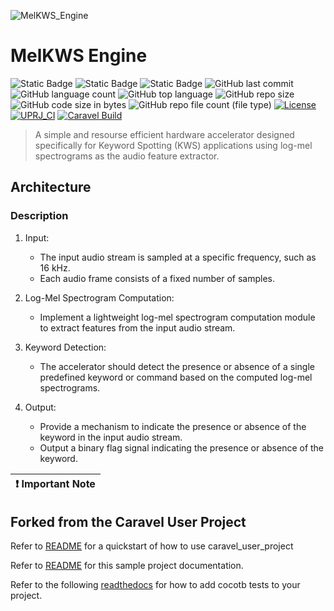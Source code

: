 ![MelKWS_Engine](https://github.com/fayizferosh/KWS-ha/assets/63997454/40d1d8ac-4fe3-462d-9c74-2bc775a91723)
# MelKWS Engine

![Static Badge](https://img.shields.io/badge/OS-linux-orange)
![Static Badge](https://img.shields.io/badge/EDA%20Tools-OpenLANE-navy)
![Static Badge](https://img.shields.io/badge/languages-verilog%2C_bash%2C_TCL-crimson)
![GitHub last commit](https://img.shields.io/github/last-commit/fayizferosh/KWS-ha)
![GitHub language count](https://img.shields.io/github/languages/count/fayizferosh/KWS-ha)
![GitHub top language](https://img.shields.io/github/languages/top/fayizferosh/KWS-ha)
![GitHub repo size](https://img.shields.io/github/repo-size/fayizferosh/KWS-ha)
![GitHub code size in bytes](https://img.shields.io/github/languages/code-size/fayizferosh/KWS-ha)
![GitHub repo file count (file type)](https://img.shields.io/github/directory-file-count/fayizferosh/KWS-ha)
[![License](https://img.shields.io/badge/License-Apache%202.0-blue.svg)](https://opensource.org/licenses/Apache-2.0) [![UPRJ_CI](https://github.com/efabless/caravel_project_example/actions/workflows/user_project_ci.yml/badge.svg)](https://github.com/efabless/caravel_project_example/actions/workflows/user_project_ci.yml) [![Caravel Build](https://github.com/efabless/caravel_project_example/actions/workflows/caravel_build.yml/badge.svg)](https://github.com/efabless/caravel_project_example/actions/workflows/caravel_build.yml)
<!---
Comments
-->

> A simple and resourse efficient hardware accelerator designed specifically for Keyword Spotting (KWS) applications using log-mel spectrograms as the audio feature extractor.

## Architecture

### Description
1. Input:
    - The input audio stream is sampled at a specific frequency, such as 16 kHz.
    - Each audio frame consists of a fixed number of samples.

2. Log-Mel Spectrogram Computation:
    - Implement a lightweight log-mel spectrogram computation module to extract features from the input audio stream.

3. Keyword Detection:
    - The accelerator should detect the presence or absence of a single predefined keyword or command based on the computed log-mel spectrograms.

4. Output:
    - Provide a mechanism to indicate the presence or absence of the keyword in the input audio stream.
    - Output a binary flag signal indicating the presence or absence of the keyword.


| :exclamation: Important Note            |
|-----------------------------------------|

## Forked from the Caravel User Project 

Refer to [README](docs/source/index.rst#section-quickstart) for a quickstart of how to use caravel_user_project

Refer to [README](docs/source/index.rst) for this sample project documentation. 

Refer to the following [readthedocs](https://caravel-sim-infrastructure.readthedocs.io/en/latest/index.html) for how to add cocotb tests to your project. 
